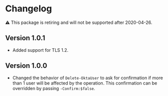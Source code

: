 # Changelog

:warning: This package is retiring and will not be supported after 2020-04-26.

## Version 1.0.1

* Added support for TLS 1.2.

## Version 1.0.0

* Changed the behavior of `Delete-OktaUser` to ask for confirmation if more than 1 user will be affected by the operation. This confirmation can be overridden by passing `-Confirm:$false`.

